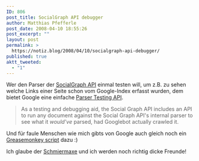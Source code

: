 ```yaml
---
ID: 806
post_title: SocialGraph API debugger
author: Matthias Pfefferle
post_date: 2008-04-10 18:55:26
post_excerpt: ""
layout: post
permalink: >
  https://notiz.blog/2008/04/10/socialgraph-api-debugger/
published: true
aktt_tweeted:
  - "1"
---
```

Wer den Parser der <a href="http://code.google.com/apis/socialgraph/">SocialGraph API</a> einmal testen will, um z.B. zu sehen welche Links einer Seite schon vom Google-Index erfasst wurden, dem bietet Google eine einfache <a href="http://code.google.com/apis/socialgraph/docs/testparse.html">Parser Testing API</a>.

<blockquote>As a testing and debugging aid, the Social Graph API includes an API to run any document against the Social Graph API's internal parser to see what it <em>would've</em> parsed, had Googlebot actually crawled it.</blockquote>

Und für faule Menschen wie mich gibts von Google auch gleich noch ein <a href="http://socialgraph-resources.googlecode.com/svn/trunk/tools/socialgraphapivalidator.user.js">Greasemonkey script</a> dazu :)

Ich glaube der <a href="http://dict.leo.org/forum/viewUnsolvedquery.php?idThread=362261&amp;idForum=2">Schmiermaxe</a> und ich werden noch richtig dicke Freunde!